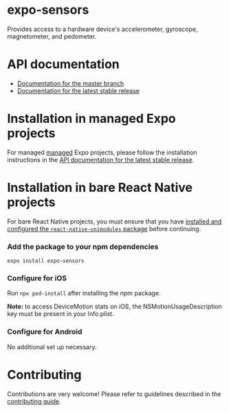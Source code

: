 # expo-sensors

Provides access to a hardware device's accelerometer, gyroscope, magnetometer, and pedometer.

# API documentation

- [Documentation for the master branch](https://github.com/expo/expo/blob/master/docs/pages/versions/unversioned/sdk/sensors.md)
- [Documentation for the latest stable release](https://docs.expo.io/versions/latest/sdk/sensors/)

# Installation in managed Expo projects

For managed [managed](https://docs.expo.io/versions/latest/introduction/managed-vs-bare/) Expo projects, please follow the installation instructions in the [API documentation for the latest stable release](https://docs.expo.io/versions/latest/sdk/sensors/).

# Installation in bare React Native projects

For bare React Native projects, you must ensure that you have [installed and configured the `react-native-unimodules` package](https://github.com/expo/expo/tree/master/packages/react-native-unimodules) before continuing.

### Add the package to your npm dependencies

```
expo install expo-sensors
```

### Configure for iOS

Run `npx pod-install` after installing the npm package.

**Note:** to access DeviceMotion stats on iOS, the NSMotionUsageDescription key must be present in your Info.plist.

### Configure for Android

No additional set up necessary.

# Contributing

Contributions are very welcome! Please refer to guidelines described in the [contributing guide](https://github.com/expo/expo#contributing).
